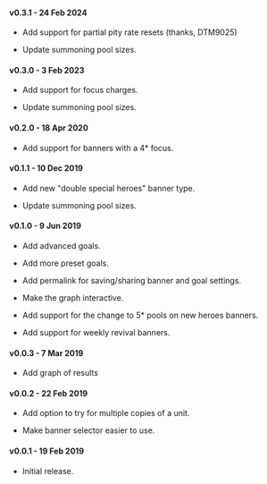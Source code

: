 #### v0.3.1 - 24 Feb 2024

* Add support for partial pity rate resets (thanks, DTM9025)

* Update summoning pool sizes.

#### v0.3.0 - 3 Feb 2023

* Add support for focus charges.

* Update summoning pool sizes.

#### v0.2.0 - 18 Apr 2020

* Add support for banners with a 4\* focus.

#### v0.1.1 - 10 Dec 2019

* Add new "double special heroes" banner type.

* Update summoning pool sizes.

#### v0.1.0 - 9 Jun 2019

* Add advanced goals.

* Add more preset goals.

* Add permalink for saving/sharing banner and goal settings.

* Make the graph interactive.

* Add support for the change to 5\* pools on new heroes banners.

* Add support for weekly revival banners.

#### v0.0.3 - 7 Mar 2019

* Add graph of results

#### v0.0.2 - 22 Feb 2019

* Add option to try for multiple copies of a unit.

* Make banner selector easier to use.

#### v0.0.1 - 19 Feb 2019

* Initial release.
